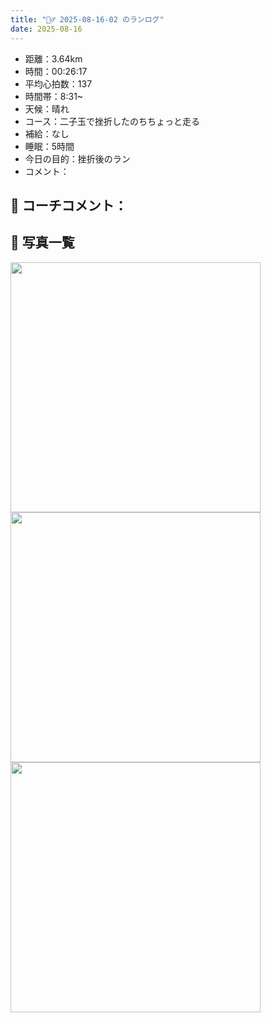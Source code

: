 ```yaml
---
title: "🏃‍♂️ 2025-08-16-02 のランログ"
date: 2025-08-16
---
```


- 距離：3.64km
- 時間：00:26:17
- 平均心拍数：137
- 時間帯：8:31~
- 天候：晴れ
- コース：二子玉で挫折したのちちょっと走る
- 補給：なし
- 睡眠：5時間
- 今日の目的：挫折後のラン
- コメント：

## 📝 コーチコメント：

## 📸 写真一覧
<img src="{{ '/images/2025-08-16-02/C3C4CDAB-D96C-4CAD-A581-415A5AC1AEA3.JPG' | relative_url }}" width="400" />
<img src="{{ '/images/2025-08-16-02/IMG_5228.PNG' | relative_url }}" width="400" />
<img src="{{ '/images/2025-08-16-02/IMG_5229.PNG' | relative_url }}" width="400" />
